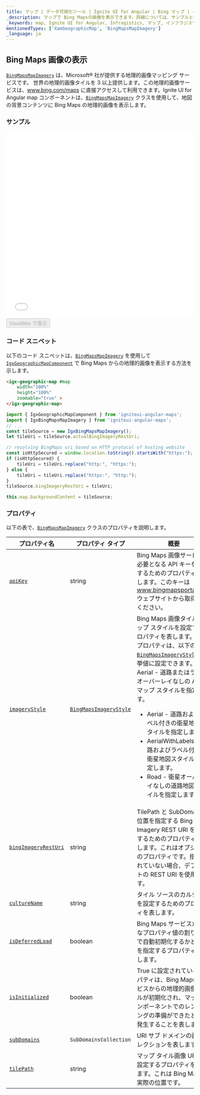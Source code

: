 ```yaml
---
title: マップ | データ可視化ツール | Ignite UI for Angular | Bing マップ | インフラジスティックス
_description: マップで Bing Mapsの画像を表示できます。詳細については、サンプルと使用方法をご覧ください。
_keywords: map, Ignite UI for Angular, Infragistics, マップ, インフラジスティックス
mentionedTypes: ['XamGeographicMap', 'BingMapsMapImagery']
_language: ja
---
```


## Bing Maps 画像の表示

[`BingMapsMapImagery`]({environment:dvApiBaseUrl}/products/ignite-ui-angular/api/docs/typescript/latest/classes/bingmapsmapimagery.html) は、Microsoft® 社が提供する地理的画像マッピング サービスです。 世界の地理的画像タイルを 3 以上提供します。この地理的画像サービスは、<a href="http://www.bing.com/maps" target="_blank">www.bing.com/maps</a> に直接アクセスして利用できます。Ignite UI for Angular map コンポーネントは、[`BingMapsMapImagery`]({environment:dvApiBaseUrl}/products/ignite-ui-angular/api/docs/typescript/latest/classes/bingmapsmapimagery.html) クラスを使用して、地図の背景コンテンツに Bing Maps の地理的画像を表示します。

### サンプル

<div class="sample-container loading" style="height: 500px">
    <iframe id="geo-map-display-bing-imagery-iframe" src='{environment:dvDemosBaseUrl}/maps/geo-map-display-bing-imagery' width="100%" height="100%" seamless frameBorder="0" onload="onXPlatSampleIframeContentLoaded(this);"></iframe>
</div>
<div>
    <button data-localize="stackblitz" disabled class="stackblitz-btn"   data-iframe-id="geo-map-display-bing-imagery-iframe" data-demos-base-url="{environment:dvDemosBaseUrl}">StackBlitz で表示
    </button>
</div>

<div class="divider--half"></div>

### コード スニペット

以下のコード スニペットは、[`BingMapsMapImagery`]({environment:dvApiBaseUrl}/products/ignite-ui-angular/api/docs/typescript/latest/classes/bingmapsmapimagery.html) を使用して [`IgxGeographicMapComponent`]({environment:dvApiBaseUrl}/products/ignite-ui-angular/api/docs/typescript/latest/classes/igxgeographicmapcomponent.html) で Bing Maps からの地理的画像を表示する方法を示します。

```html
<igx-geographic-map #map
    width="100%"
    height="100%"
    zoomable="true" >
</igx-geographic-map>
```

```ts
import { IgxGeographicMapComponent } from 'igniteui-angular-maps';
import { IgxBingMapsMapImagery } from 'igniteui-angular-maps';
// ...
const tileSource = new IgxBingMapsMapImagery();
let tileUri = tileSource.actualBingImageryRestUri;

// resolving BingMaps uri based on HTTP protocol of hosting website
const isHttpSecured = window.location.toString().startsWith("https:");
if (isHttpSecured) {
    tileUri = tileUri.replace("http:", "https:");
} else {
    tileUri = tileUri.replace("https:", "http:");
}
tileSource.bingImageryRestUri = tileUri;

this.map.backgroundContent = tileSource;
```

### プロパティ

以下の表で、[`BingMapsMapImagery`]({environment:dvApiBaseUrl}/products/ignite-ui-angular/api/docs/typescript/latest/classes/bingmapsmapimagery.html) クラスのプロパティを説明します。

| プロパティ名                                                                                                                                                      | プロパティ タイプ                                                                                                                                  | 概要                                                                                                                                                                                                                                                                                                                                                                                                                    |
| ----------------------------------------------------------------------------------------------------------------------------------------------------------- | ------------------------------------------------------------------------------------------------------------------------------------------ | --------------------------------------------------------------------------------------------------------------------------------------------------------------------------------------------------------------------------------------------------------------------------------------------------------------------------------------------------------------------------------------------------------------------- |
| [`apiKey`]({environment:dvApiBaseUrl}/products/ignite-ui-angular/api/docs/typescript/latest/classes/bingmapsmapimagery.html#apikey)                         | string                                                                                                                                     | Bing Maps 画像サービスで必要となる API キーを設定するためのプロパティを表します。このキーは <a href="http://www.bingmapsportal.coms" target="_blank">www.bingmapsportal.com</a> ウェブサイトから取得してください。                                                                                                                                                                                                                                                           |
| [`imageryStyle`]({environment:dvApiBaseUrl}/products/ignite-ui-angular/api/docs/typescript/latest/classes/bingmapsmapimagery.html#imagerystyle)             | [`BingMapsImageryStyle`]({environment:dvApiBaseUrl}/products/ignite-ui-angular/api/docs/typescript/latest/enums/bingmapsimagerystyle.html) | Bing Maps 画像タイルのマップ スタイルを設定するプロパティを表します。このプロパティは、以下の [`BingMapsImageryStyle`]({environment:dvApiBaseUrl}/products/ignite-ui-angular/api/docs/typescript/latest/enums/bingmapsimagerystyle.html) 列挙値に設定できます。Aerial - 道路またはラベルオーバーレイなしの Aerial マップ スタイルを指定します。<ul><li> Aerial - 道路およびラベル付きの衛星地図スタイルを指定します。</li> <li> AerialWithLabels - 道路およびラベル付きの衛星地図スタイルを指定します。</li><li> Road - 衛星オーバーレイなしの道路地図スタイルを指定します。</li></ul> |
| [`bingImageryRestUri`]({environment:dvApiBaseUrl}/products/ignite-ui-angular/api/docs/typescript/latest/classes/bingmapsmapimagery.html#bingimageryresturi) | string                                                                                                                                     | TilePath と SubDomain の位置を指定する Bing Imagery REST URI を設定するためのプロパティを表します。これはオプションのプロパティです。指定されていない場合、デフォルトの REST URI を使用します。                                                                                                                                                                                                                                                                                            |
| [`cultureName`]({environment:dvApiBaseUrl}/products/ignite-ui-angular/api/docs/typescript/latest/classes/bingmapsmapimagery.html#culturename)               | string                                                                                                                                     | タイル ソースのカルチャ名を設定するためのプロパティを表します。                                                                                                                                                                                                                                                                                                                                                                                      |
| [`isDeferredLoad`]({environment:dvApiBaseUrl}/products/ignite-ui-angular/api/docs/typescript/latest/classes/bingmapsmapimagery.html#isdeferredload)         | boolean                                                                                                                                    | Bing Maps サービスが有効なプロパティ値の割り当てで自動初期化するかどうかを指定するプロパティを表します。                                                                                                                                                                                                                                                                                                                                                             |
| [`isInitialized`]({environment:dvApiBaseUrl}/products/ignite-ui-angular/api/docs/typescript/latest/classes/bingmapsmapimagery.html#isinitialized)           | boolean                                                                                                                                    | True に設定されているプロパティは、Bing Maps サービスからの地理的画像タイルが初期化され、マップ コンポーネントでのレンダリングの準備ができたときに発生することを表します。                                                                                                                                                                                                                                                                                                                         |
| [`subDomains`]({environment:dvApiBaseUrl}/products/ignite-ui-angular/api/docs/typescript/latest/classes/bingmapsmapimagery.html#subdomains)                 | `SubDomainsCollection`                                                                                                                     | URI サブ ドメインの画像コレクションを表します。                                                                                                                                                                                                                                                                                                                                                                                            |
| [`tilePath`]({environment:dvApiBaseUrl}/products/ignite-ui-angular/api/docs/typescript/latest/classes/bingmapsmapimagery.html#tilepath)                     | string                                                                                                                                     | マップ タイル画像 URI を設定するプロパティを表します。これは Bing Maps の実際の位置です。                                                                                                                                                                                                                                                                                                                                                                 |
